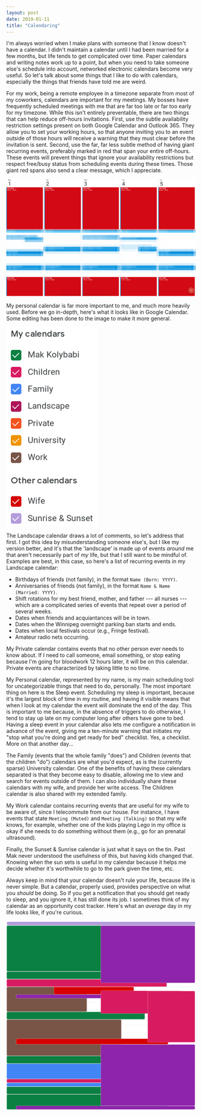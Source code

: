 ```yaml
---
layout: post
date: 2019-01-11
title: "Calendaring"
---
```


I'm always worried when I make plans with someone that I know doesn't have a calendar. I didn't maintain a calendar until I had been married for a few months, but life tends to get complicated over time. Paper calendars and writing notes work up to a point, but when you need to take someone else's schedule into account, networked electronic calendars become very useful. So let's talk about some things that I like to do with calendars, especially the things that friends have told me are weird.

For my work, being a remote employee in a timezone separate from most of my coworkers, calendars are important for my meetings. My bosses have frequently scheduled meetings with me that are far too late or far too early for my timezone. While this isn't entirely preventable, there are two things that can help reduce off-hours invitations. First, use the subtle availability restriction settings present on both Google Calendar and Outlook 365. They allow you to set your working hours, so that anyone inviting you to an event outside of those hours will receive a warning that they must clear before the invitation is sent. Second, use the far, far less subtle method of having giant recurring events, preferably marked in red that span your entire off-hours. These events will prevent things that ignore your availability restrictions but respect free/busy status from scheduling events during these times. Those giant red spans also send a clear message, which I appreciate.

![My work calendar](/img/2019-01-11/work-calendar.png)

My personal calendar is far more important to me, and much more heavily used. Before we go in-depth, here's what it looks like in Google Calendar. Some editing has been done to the image to make it more general.

![My personal calendar](/img/2019-01-11/personal-calendar.png)

The Landscape calendar draws a lot of comments, so let's address that first. I got this idea by misunderstanding someone else's, but I like my version better, and it's that the 'landscape' is made up of events _around_ me that aren't necessarily part of _my_ life, but that I still want to be mindful of. Examples are best, in this case, so here's a list of recurring events in my Landscape calendar:

* Birthdays of friends (not family), in the format `Name (Born: YYYY)`.
* Anniversaries of friends (not family), in the format `Name & Name (Married: YYYY)`.
* Shift rotations for my best friend, mother, and father --- all nurses --- which are a complicated series of events that repeat over a period of several weeks.
* Dates when friends and acquiantances will be in town.
* Dates when the Winnipeg overnight parking ban starts and ends.
* Dates when local festivals occur (e.g., Fringe festival).
* Amateur radio nets occurring.

My Private calendar contains events that no other person ever needs to know about. If I need to call someone, email something, or stop eating because I'm going for bloodwork 12 hours later, it will be on this calendar. Private events are characterized by taking little to no time.

My Personal calendar, represented by my name, is my main scheduling tool for uncategorizable things that need to do, personally. The most important thing on here is the Sleep event. Scheduling my sleep is important, because it's the largest block of time in my routine, and having it visible means that when I look at my calendar the event will dominate the end of the day. This is important to me because, in the absence of triggers to do otherwise, I tend to stay up late on my computer long after others have gone to bed. Having a sleep event in your calendar also lets me configure a notification in advance of the event, giving me a ten-minute warning that initiates my "stop what you're doing and get ready for bed" checklist. Yes, a checklist. More on that another day...

The Family (events that the whole family "does") and Children (events that the children "do") calendars are what you'd expect, as is the (currently sparse) University calendar. One of the benefits of having these calendars separated is that they become easy to disable, allowing me to view and search for events outside of them. I can also individually share these calendars with my wife, and provide her write access. The Children calendar is also shared with my extended family.

My Work calendar contains recurring events that are useful for my wife to be aware of, since I telecommute from our house. For instance, I have events that state `Meeting (Muted)` and `Meeting (Talking)` so that my wife knows, for example, whether one of the kids playing Lego in my office is okay if she needs to do something without them (e.g., go for an prenatal ultrasound).

Finally, the Sunset & Sunrise calendar is just what it says on the tin. Past Mak never understood the usefulness of this, but having kids changed that. Knowing when the sun sets is useful in my calendar because it helps me decide whether it's worthwhile to go to the park given the time, etc.

Always keep in mind that your calendar doesn't rule your life, because life is never simple. But a calendar, properly used, provides perspective on what you _should_ be doing. So if you get a notification that you should get ready to sleep, and you ignore it, it has still done its job. I sometimes think of my calendar as an opportunity cost tracker. Here's what an _average_ day in my life looks like, if you're curious.

![An average day](/img/2019-01-11/day-in-the-life.png)